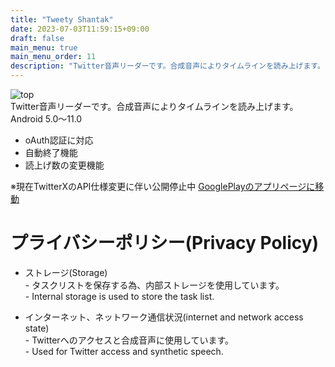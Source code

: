 ```yaml
---
title: "Tweety Shantak"
date: 2023-07-03T11:59:15+09:00
draft: false
main_menu: true
main_menu_order: 11
description: "Twitter音声リーダーです。合成音声によりタイムラインを読み上げます。"
---
```

![top](/image/2023-07-03-TS.png)  
Twitter音声リーダーです。合成音声によりタイムラインを読み上げます。  
Android 5.0〜11.0  
- oAuth認証に対応  
- 自動終了機能  
- 読上げ数の変更機能  

※現在TwitterXのAPI仕様変更に伴い公開停止中
[GooglePlayのアプリページに移動](https://play.google.com/store/apps/details?id=com.alchg.tweetyshantaktrial)  

# プライバシーポリシー(Privacy Policy)  
- ストレージ(Storage)  
        - タスクリストを保存する為、内部ストレージを使用しています。  
        - Internal storage is used to store the task list.  

- インターネット、ネットワーク通信状況(internet and network access state)  
        - Twitterへのアクセスと合成音声に使用しています。  
        - Used for Twitter access and synthetic speech.  

